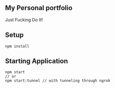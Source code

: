My Personal portfolio
---

Just Fucking Do It!

Setup
---

```
npm install
```

Starting Application
---

```
npm start
// or
npm start:tunnel // with tunneling through ngrok
```
